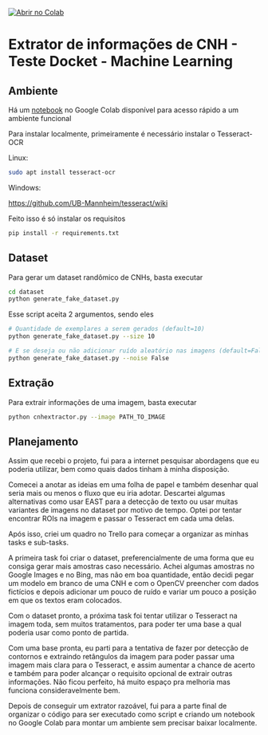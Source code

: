 [![Abrir no Colab](https://colab.research.google.com/assets/colab-badge.svg)](https://colab.research.google.com/drive/1HLMKyHIk-Z7jpr0slUPqCMbKwVAl-PSe?usp=sharing)
# Extrator de informações de CNH - Teste Docket - Machine Learning

## Ambiente
Há um [notebook](https://colab.research.google.com/drive/1HLMKyHIk-Z7jpr0slUPqCMbKwVAl-PSe?usp=sharing) no Google Colab disponível para acesso rápido a um ambiente funcional

Para instalar localmente, primeiramente é necessário instalar o Tesseract-OCR

Linux:
```bash
sudo apt install tesseract-ocr
```
Windows:

https://github.com/UB-Mannheim/tesseract/wiki

Feito isso é só instalar os requisitos

```bash
pip install -r requirements.txt
```
## Dataset
Para gerar um dataset randômico de CNHs, basta executar
```bash
cd dataset
python generate_fake_dataset.py
```
Esse script aceita 2 argumentos, sendo eles

```bash
# Quantidade de exemplares a serem gerados (default=10)
python generate_fake_dataset.py --size 10

# E se deseja ou não adicionar ruído aleatório nas imagens (default=False)
python generate_fake_dataset.py --noise False
```
## Extração
Para extrair informações de uma imagem, basta executar
```bash
python cnhextractor.py --image PATH_TO_IMAGE
```
## Planejamento
Assim que recebi o projeto, fui para a internet pesquisar abordagens que eu poderia utilizar, bem como quais dados tinham à minha disposição. 

Comecei a anotar as ideias em uma folha de papel e também desenhar qual seria mais ou menos o fluxo que eu iria adotar. Descartei algumas alternativas como usar EAST para a detecção de texto ou usar muitas variantes de imagens no dataset por motivo de tempo. Optei por tentar encontrar ROIs na imagem e passar o Tesseract em cada uma delas. 

Após isso, criei um quadro no Trello para começar a organizar as minhas tasks e sub-tasks.

A primeira task foi criar o dataset, preferencialmente de uma forma que eu consiga gerar mais amostras caso necessário. Achei algumas amostras no Google Images e no Bing, mas não em boa quantidade, então decidi pegar um modelo em branco de uma CNH e com o OpenCV preencher com dados fictícios e depois adicionar um pouco de ruído e variar um pouco a posição em que os textos eram colocados.

Com o dataset pronto,  a próxima task foi tentar utilizar o Tesseract na imagem toda, sem muitos tratamentos, para poder ter uma base a qual poderia usar como ponto de partida.

Com uma base pronta, eu parti para a tentativa de fazer por detecção de contornos e extraindo retângulos da imagem para poder passar uma imagem mais clara para o Tesseract, e assim aumentar a chance de acerto e também para poder alcançar o requisito opcional de extrair outras informações. Não ficou perfeito, há muito espaço pra melhoria mas funciona consideravelmente bem.

Depois de conseguir um extrator razoável, fui para a parte final de organizar o código para ser executado como script e criando um notebook no Google Colab para montar um ambiente sem precisar baixar localmente.
